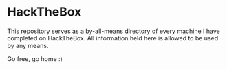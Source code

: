 <h1> HackTheBox </h1>

This repository serves as a by-all-means directory of every machine I have completed on HackTheBox. All information held here is allowed to be used by any means.

Go free, go home :)
